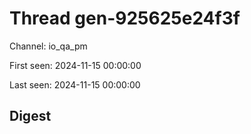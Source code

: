 # Thread gen-925625e24f3f
Channel: io_qa_pm

First seen: 2024-11-15 00:00:00

Last seen: 2024-11-15 00:00:00

## Digest


